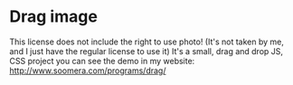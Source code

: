 # Drag image
This license does not include the right to use photo! (It's not taken by me, and I just have the regular license to use it)
It's a small, drag and drop JS, CSS project  you can see the demo in my website: http://www.soomera.com/programs/drag/

